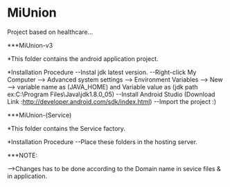 # MiUnion
Project based on healthcare...

***MiUnion-v3

*This folder contains the android application project.

*Installation Procedure
--Instal jdk latest version.
--Right-click My Computer --> Advanced system settings --> Environment Variables --> New --> variable name as (JAVA_HOME) and Variable value as (jdk path ex:C:\Program Files\Java\jdk1.8.0_05)
--Install Android Studio (Download Link :http://developer.android.com/sdk/index.html)
--Import the project :)

***MiUnion-(Service)

*This folder contains the Service factory.

*Installation Procedure
--Place these folders in the hosting server.

***NOTE:

-->Changes has to be done according to the Domain name in sevice files & in application.

